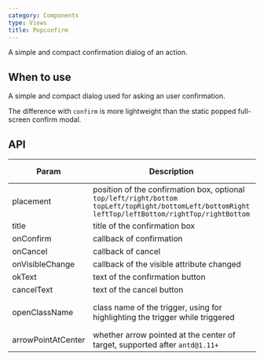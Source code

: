 ```yaml
---
category: Components
type: Views
title: Popconfirm
---
```


A simple and compact confirmation dialog of an action.

## When to use

A simple and compact dialog used for asking an user confirmation.

The difference with `confirm` is more lightweight than the static popped full-screen confirm modal.

## API

| Param     | Description   | Type     | Default value       |
|-----------|------------------------------------------|---------------|--------|
| placement | position of the confirmation box, optional `top/left/right/bottom` `topLeft/topRight/bottomLeft/bottomRight` `leftTop/leftBottom/rightTop/rightBottom` | string        | top    |
| title     | title of the confirmation box                             | React.Element | none     |
| onConfirm | callback of confirmation                           | function      | none     |
| onCancel  | callback of cancel                           | function      | none     |
| onVisibleChange | callback of the visible attribute changed            | function(visible) | none     |
| okText    | text of the confirmation button                              | String        | Confirm   |
| cancelText| text of the cancel button                              | String        | Cancel   |
| openClassName | class name of the trigger, using for highlighting the trigger while triggered | string | ant-popover-open |
| arrowPointAtCenter | whether arrow pointed at the center of target, supported after `antd@1.11+` | Boolean | `false` |

